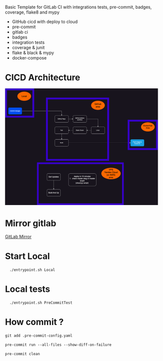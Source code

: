Basic Template for GitLab CI with integrations tests, pre-commit, badges, coverage, flake8 and mypy

* GitHub cicd with deploy to cloud
* pre-commit
* gitlab ci
* badges
* integration tests
* coverage & junit
* flake & black & mypy
* docker-compose

CICD Architecture
==================
![cicd.png](examples/cicd.png)

Mirror gitlab
==================
[GitLab Mirror](https://gitlab.com/GavrilovStepan01/AwesomeGitLab)

Start Local
==

```shell
  ./entrypoint.sh Local
```

Local tests
==

```shell
  ./entrypoint.sh PreCommitTest
```

How commit ?
==

```shell
git add .pre-commit-config.yaml
```

```shell
pre-commit run --all-files --show-diff-on-failure
```

```shell
pre-commit clean
```
